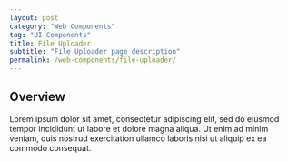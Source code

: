 ```yaml
---
layout: post
category: "Web Components"
tag: "UI Components"
title: File Uploader
subtitle: "File Uploader page description"
permalink: /web-components/file-uploader/
---
```


## Overview

Lorem ipsum dolor sit amet, consectetur adipiscing elit, sed do eiusmod tempor incididunt ut labore et dolore magna aliqua. Ut enim ad minim veniam, quis nostrud exercitation ullamco laboris nisi ut aliquip ex ea commodo consequat.
